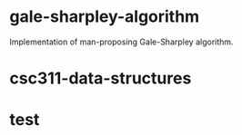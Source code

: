 # gale-sharpley-algorithm
Implementation of man-proposing Gale-Sharpley algorithm.
# csc311-data-structures
# test
